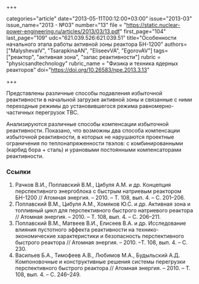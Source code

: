 +++

categories="article"
date="2013-05-11T00:12:00+03:00"
issue="2013-03"
issue_name="2013 - №03"
number="13"
file = "https://static.nuclear-power-engineering.ru/articles/2013/03/13.pdf"
first_page="104"
last_page="109"
udc="621.039.526:621.039.51"
title="Особенности начального этапа работы активной зоны реактора БН-1200"
authors=["MalyshevaIV", "TsarapkinaAN", "EliseevVA", "EgorovAV"]
tags=["реактор", "активная зона", "запас реактивности"]
rubric = "physicsandtechnology"
rubric_name = "Физика и техника ядерных реакторов"
doi="https://doi.org/10.26583/npe.2013.3.13"

+++

Представлены различные способы подавления избыточной реактивности в начальной загрузке активной зоны и связанные с ними переходные режимы до установившегося режима равномерно-частичных перегрузок ТВС.

Анализируются различные способы компенсации избыточной реактивности. Показано, что возможны два способа компенсации избыточной реактивности, в которых не нарушаются проектные ограничения по теплонапряженности твэлов: c комбинированными (карбид бора + сталь) и урановыми постоянными компенсаторами реактивности.

### Ссылки

1. Рачков В.И., Поплавский В.М., Цибуля А.М. и др. Концепция перспективного энергоблока с быстрым натриевым реактором БН-1200 // Атомная энергия. – 2010. – Т. 108, вып. 4. – С. 201–206.
2. Поплавский В.М., Цибуля А.М., Хомяков Ю.С. и др. Активная зона и топливный цикл для перспективного быстрого натриевого реактора // Атомная энергия. – 2010. – Т. 108, вып. 4. – С. 206–211.
3. Поплавский В.М., Матвеев В.И., Елисеев В.А. и др. Исследование влияния пустотного эффекта реактивности на технико-экономические характеристики и безопасность перспективного быстрого реактора // Атомная энергия. – 2010. –Т. 108, вып. 4. – С. 230.
4. Васильев Б.А., Тимофеев А.В., Любимов М.А., Будыльский А.Д. Компоновочные и конструктивные решения системы перегрузки перспективного быстрого реактора // Атомная энергия. – 2010. – Т. 108, вып. 4. – С. 246–249.